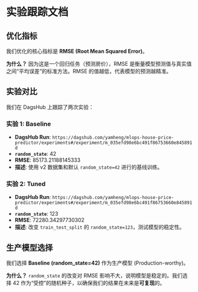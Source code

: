 # 实验跟踪文档

## 优化指标 
我们优化的核心指标是 **RMSE (Root Mean Squared Error)**。

**为什么？**
因为这是一个回归任务（预测房价），RMSE 是衡量模型预测值与真实值之间“平均误差”的标准方法。RMSE 的值越低，代表模型的预测越精准。

## 实验对比 

我们在 DagsHub 上跟踪了两次实验：

### 实验 1: Baseline
* **DagsHub Run**: `https://dagshub.com/yamheng/mlops-house-price-predictor/experiments#/experiment/m_035efd98e6bc491f86753660e845891d`
* **`random_state`**: 42
* **RMSE**: 85173.21188145333
* **描述**: 使用 v2 数据集和默认 `random_state=42` 进行的基线训练。

### 实验 2: Tuned
* **DagsHub Run**: `https://dagshub.com/yamheng/mlops-house-price-predictor/experiments#/experiment/m_035efd98e6bc491f86753660e845891d`
* **`random_state`**: 123
* **RMSE**: 72280.34297730302
* **描述**: 改变 `train_test_split` 的 `random_state=123`，测试模型的稳定性。

## 生产模型选择 
我们选择 **Baseline (random_state=42)** 作为生产模型 (Production-worthy)。

**为什么？**
`random_state` 的改变对 RMSE 影响不大，说明模型是稳定的。我们选择 42 作为“受控”的随机种子，以确保我们的结果在未来是**可复现**的。